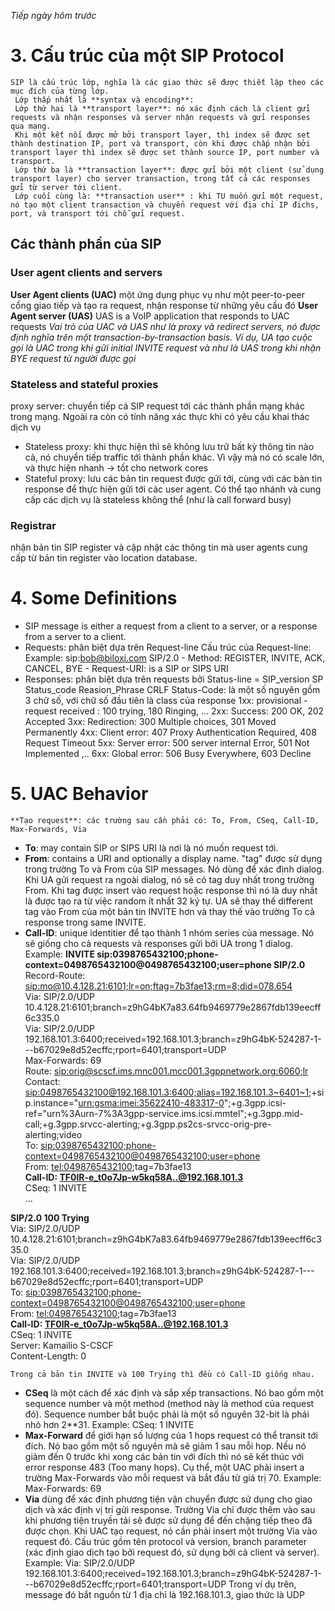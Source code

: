 *Tiếp ngày hôm trước*
# 3. Cấu trúc của một SIP Protocol 
    SIP là cấu trúc lớp, nghĩa là các giao thức sẽ được thiết lập theo các mục đích của từng lớp.
     Lớp thấp nhất là **syntax và encoding**: 
     Lớp thứ hai là **transport layer**: nó xác định cách là client gửi requests và nhận responses và server nhận requests và gửi responses qua mạng. 
     Khi một kết nối được mở bởi transport layer, thì index sẽ được set thành destination IP, port và transport, còn khi được chấp nhận bởi transport layer thì index sẽ được set thành source IP, port number và transport. 
     Lớp thứ ba là **transaction layer**: được gửi bởi một client (sử dụng transport layer) cho server transaction, trong tất cả các responses gửi từ server tới client.  
     Lớp cuối cùng là: **transaction user** : khi TU muốn gửi một request, nó tạo một client transaction và chuyển request với địa chỉ IP đichs, port, và transport tới chỗ gửi request. 
   ## Các thành phần của SIP
   ### User agent clients and servers
   **User Agent clients (UAC)**
   một ứng dụng phục vụ như một peer-to-peer cổng giao tiếp và tạo ra request, nhận response từ những yêu cầu đó 
   **User Agent server (UAS)**
   UAS is a VoIP application that responds to UAC requests
   *Vai trò của UAC và UAS như là proxy và redirect servers, nó được định nghĩa trên một transaction-by-transaction basis. Ví dụ, UA tạo cuộc gọi là UAC trong khi gửi initial INVITE request và như là UAS trong khi nhận BYE request từ người được gọi*
   ### Stateless and stateful proxies 
   proxy server: chuyển tiếp cá SIP request tới các thành phần mạng khác trong mạng. Ngoài ra còn có tính năng xác thực khi có yêu cầu khai thác dịch vụ
   - Stateless proxy: khi thực hiện thì sẽ không lưu trữ bất kỳ thông tin nào cả, nó chuyển tiếp traffic tới thành phần khác. Vì vậy mà nó có scale lớn, và thực hiện nhanh -> tốt cho network cores
   - Stateful proxy: lưu các bản tin request được gửi tới, cùng với các bản tin response để thực hiện gửi tới các user agent. Có thể tạo nhánh và cung cấp các dịch vụ là stateless không thể (như là call forward busy) 
   ### Registrar
   nhận bản tin SIP register và cập nhật các thông tin mà user agents cung cấp từ bản tin register vào location database. 
# 4. Some Definitions
- SIP message is either a request from a client to a server, or a response from a server to a client.
- Requests: phân biệt dựa trên Request-line
            Cấu trúc của Request-line: <method name> <request-URI>  <protocol version>
            Example: sip:bob@biloxi.com SIP/2.0
            - Method: REGISTER, INVITE, ACK, CANCEL, BYE
            - Request-URI: is a SIP or SIPS URI 
- Responses: phân biệt dựa trên requests bởi Status-line = SIP_version SP Status_code Reasion_Phrase CRLF
    Status-Code: là một số nguyên gồm 3 chữ số, với chữ số đầu tiên là class của response
    1xx: provisional - request received : 100 trying, 180 Ringing, ...
    2xx: Success: 200 OK, 202 Accepted
    3xx: Redirection: 300 Multiple choices, 301 Moved Permanently
    4xx: Client error: 407 Proxy Authentication Required, 408 Request Timeout
    5xx: Server error: 500 server internal Error, 501 Not Implemented ,..
    6xx: Global error: 506 Busy Everywhere, 603 Decline

# 5. UAC Behavior
    **Tạo request**: các trường sau cần phải có: To, From, CSeq, Call-ID, Max-Forwards, Via
   * **To**: may contain SIP or SIPS URI là nơi là nó muốn request tới. 
   * **From**: contains a URI and optionally a display name. "tag" được sử dụng trong trường To và From của SIP messages. Nó dùng để xác định dialog. Khi UA gửi request ra ngoài dialog, nó sẽ có tag duy nhất trong trường From. Khi tag được insert vào request hoặc response thì nó là duy nhất là được tạo ra từ việc random ít nhất 32 ký tự. UA sẽ thay thế different tag vào From của một bản tin INVITE hơn và thay thế vào trường To cả response trong same INVITE. 
   * **Call-ID**: unique identitier để tạo thành 1 nhóm series của message. Nó sẽ giống cho cả requests và responses gửi bởi UA trong 1 dialog. 
   Example: 
**INVITE sip:0398765432100;phone-context=0498765432100@0498765432100;user=phone SIP/2.0**  
Record-Route: <sip:mo@10.4.128.21:6101;lr=on;ftag=7b3fae13;rm=8;did=078.654>  
Via: SIP/2.0/UDP 10.4.128.21:6101;branch=z9hG4bK7a83.64fb9469779e2867fdb139eecff6c335.0  
Via: SIP/2.0/UDP 192.168.101.3:6400;received=192.168.101.3;branch=z9hG4bK-524287-1---b67029e8d52ecffc;rport=6401;transport=UDP  
Max-Forwards: 69  
Route: <sip:orig@scscf.ims.mnc001.mcc001.3gppnetwork.org:6060;lr>  
Contact: <sip:0498765432100@192.168.101.3:6400;alias=192.168.101.3~6401~1>;+sip.instance="<urn:gsma:imei:35622410-483317-0>";+g.3gpp.icsi-ref="urn%3Aurn-7%3A3gpp-service.ims.icsi.mmtel";+g.3gpp.mid-call;+g.3gpp.srvcc-alerting;+g.3gpp.ps2cs-srvcc-orig-pre-alerting;video  
To: <sip:0398765432100;phone-context=0498765432100@0498765432100;user=phone>  
From: <tel:0498765432100>;tag=7b3fae13  
**Call-ID: TF0lR-e_t0o7Jp-w5kq58A..@192.168.101.3**  
CSeq: 1 INVITE  
...
  
**SIP/2.0 100 Trying**  
Via: SIP/2.0/UDP 10.4.128.21:6101;branch=z9hG4bK7a83.64fb9469779e2867fdb139eecff6c335.0  
Via: SIP/2.0/UDP 192.168.101.3:6400;received=192.168.101.3;branch=z9hG4bK-524287-1---b67029e8d52ecffc;rport=6401;transport=UDP  
To: <sip:0398765432100;phone-context=0498765432100@0498765432100;user=phone>  
From: <tel:0498765432100>;tag=7b3fae13  
**Call-ID: TF0lR-e_t0o7Jp-w5kq58A..@192.168.101.3**  
CSeq: 1 INVITE  
Server: Kamailio S-CSCF  
Content-Length: 0  
    
    Trong cả bản tin INVITE và 100 Trying thì đều có Call-ID giống nhau. 
   * **CSeq** 
    là một cách để xác định và sắp xếp transactions. Nó bao gồm một sequence number và một method (method này là method của request đó). Sequence number bắt buộc phải là một số nguyên 32-bit là phải nhỏ hơn 2**31. 
    Example: CSeq: 1 INVITE
   * **Max-Forward**
    để giới hạn số lượng của 1 hops request có thể transit tới đích. Nó bao gồm một số nguyên mà sẽ giảm 1 sau mỗi hop. Nếu nó giảm đến 0 trước khi xong các bản tin với đích thì nó sẽ kết thúc với error response 483 (Too many hops). Cụ thể, một UAC phải insert a trường Max-Forwards vào mỗi request và bắt đầu từ giá trị 70. 
    Example: Max-Forwards: 69
   * **Via**
    dùng để xác định phương tiện vận chuyển được sử dụng cho giao dịch và xác định vị trí gửi response. Trường Via chỉ được thêm vào sau khi phương tiện truyền tải sẽ được sử dụng để đến chặng tiếp theo đã được chọn. Khi UAC tạo request, nó cần phải insert một trường Via vào request đó. Cấu trúc gồm tên protocol và version, branch parameter (xác định giao dịch tạo bởi request đó, sử dụng bởi cả client và server).
    Example: Via: SIP/2.0/UDP 192.168.101.3:6400;received=192.168.101.3;branch=z9hG4bK-524287-1---b67029e8d52ecffc;rport=6401;transport=UDP
    Trong ví dụ trên, message đó bắt nguồn từ 1 địa chỉ là  192.168.101.3, giao thức là UDP 
    
